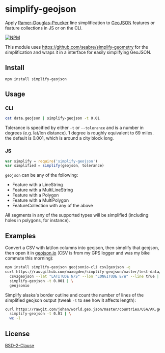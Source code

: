 # simplify-geojson

Apply [Ramer–Douglas–Peucker](https://en.wikipedia.org/wiki/Ramer%E2%80%93Douglas%E2%80%93Peucker_algorithm) line simplification to [GeoJSON](http://www.geojson.org/) features or feature collections in JS or on the CLI.

[![NPM](https://nodei.co/npm/simplify-geojson.png)](https://nodei.co/npm/simplify-geojson/)

This module uses https://github.com/seabre/simplify-geometry for the simplification and wraps it in a interface for easily simplifying GeoJSON.

## Install

```
npm install simplify-geojson
```

## Usage

### CLI

```sh
cat data.geojson | simplify-geojson -t 0.01
```

Tolerance is specified by either `-t` or `--tolerance` and is a number in degrees (e.g. lat/lon distance). 1 degree is roughly equivalent to 69 miles. the default is 0.001, which is around a city block long.

### JS

```js
var simplify = require('simplify-geojson')
var simplified = simplify(geojson, tolerance)
```

`geojson` can be any of the following:

- Feature with a LineString
- Feature with a MultiLineString
- Feature with a Polygon
- Feature with a MultiPolygon
- FeatureCollection with any of the above

All segments in any of the supported types will be simplified (including holes in polygons, for instance).

## Examples

Convert a CSV with lat/lon columns into geojson, then simplify that geojson, then open it in [geojson.io](http://geojson.io/) (CSV is from my GPS logger and was my bike commute this morning):

```sh
npm install simplify-geojson geojsonio-cli csv2geojson -g
curl https://raw.github.com/maxogden/simplify-geojson/master/test-data/oakland-route.csv | \
  csv2geojson --lat "LATITUDE N/S" --lon "LONGITUDE E/W" --line true | \
  simplify-geojson -t 0.001 | \
  geojsonio
```

Simplify alaska's border outline and count the number of lines of the simplified geojson output (tweak `-t` to see how it affects length):

```sh
curl https://rawgit.com/johan/world.geo.json/master/countries/USA/AK.geo.json | \
  simplify-geojson -t 0.01 | \
  wc -l
```

## License

[BSD-2-Clause](https://spdx.org/licenses/BSD-2-Clause.html)
